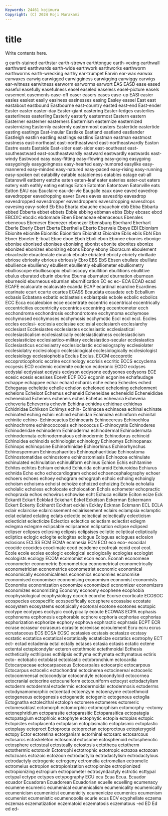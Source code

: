 ```yaml
---
Keywords: 24461 kojimura
Copyright: (C) 2024 Koji Murakami
---
```


# title

Write contents here.



g earth-stained
earthstar earth-strewn earthtongue earth-vexing earthwall earthward earthwards earth-wide earthwork earthworks
earthworm earthworms earth-wrecking earthy ear-trumpet Earvin ear-wax earwax earwaxes earwig
earwigged earwigginess earwigging earwiggy earwigs ear-witness earwitness earworm earworms earwort
EAS EASD ease eased easeful easefully easefulness easel easeled easeless
easel-picture easels easement easements ease-off easer easers eases ease-up EASI
easier easies easiest easily easiness easinesses easing Easley eassel East
east eastabout eastbound Eastbourne east-country easted east-end East-ender Easter easter
easter-day Easter-giant eastering Easter-ledges easterlies easterliness easterling Easterly easterly eastermost
Eastern eastern Easterner easterner easterners Easternism easternize easternized easternizing Easternly
easternly easternmost easters Eastertide eastertide easting eastings East-insular Eastlake Eastland
eastland eastlander Eastleigh eastlin eastling eastlings eastlins Eastman eastman eastmost
eastness east-northeast east-northeastward east-northeastwardly Easton Eastre easts Eastside East-sider east-sider
east-southeast east-southeastward east-southeastwardly eastward eastwardly eastwards east-windy Eastwood easy easy-fitting
easy-flowing easy-going easygoing easygoingly easygoingness easy-hearted easy-humored easylike easy-mannered easy-minded
easy-natured easy-paced easy-rising easy-running easy-spoken eat eatability eatable eatableness eatables
eatage eat-all Eatanswill eatberry eatche eaten eaten-leaf eater eateries eater-out
eaters eatery eath eathly eating eatings Eaton Eatonton Eatontown Eatonville
eats Eatton EAU eau Eauclaire eau-de-vie Eaugalle eaux eave eaved
eavedrop eavedropper eavedropping eaver Eaves eaves eavesdrip eavesdrop eavesdropped eavesdropper
eavesdroppers eavesdropping eavesdrops eavesing eavy-soled Eb Eba Ebarta ebauche ebauchoir
ebb Ebba Ebbarta ebbed Ebberta ebbet ebbets Ebbie ebbing ebbman
ebbs Ebby ebcasc ebcd EBCDIC ebcdic ebdomade Eben Ebenaceae ebenaceous
Ebenales ebeneous Ebeneser Ebenezer ebenezer Ebensburg Eberhard Eberhart Eberle Eberly
Ebert Eberta Eberthella Eberto Ebervale Ebeye EBI Ebionism Ebionite ebionite
Ebionitic Ebionitism Ebionitist Ebionize Eblis eblis EbN Ebn Ebner Ebneter
E-boat Eboe eboe Eboh Eboli ebon Ebonee ebonies ebonige ebonise
ebonised ebonises ebonising ebonist ebonite ebonites ebonize ebonized ebonizes ebonizing
ebons Ebony ebony Eboracum eboulement ebracteate ebracteolate ebraick ebriate ebriated
ebricty ebriety ebrillade ebriose ebriosity ebrious ebriously Ebro EBS EbS
Ebsen ebullate ebulliate ebullience ebulliency ebullient ebulliently ebulliometer ebulliometry ebullioscope
ebullioscopic ebullioscopy ebullition ebullitions ebullitive ebulus eburated eburin eburine Eburna
eburnated eburnation eburnean eburneoid eburneous eburnian eburnification EC ec ec-
ECA ECAD ecad ECAFE ecalcarate ecalcavate ecanda ECAP ecardinal ecardine
Ecardines ecarinate ecart ecarte ecartes ECASS Ecaudata ecaudate ecb Ecballium
ecbasis Ecbatana ecbatic ecblastesis ecblastpsis ecbole ecbolic ecbolics ECC Ecca
eccaleobion ecce eccentrate eccentric eccentrical eccentrically eccentricities eccentricity eccentrics eccentring
eccentrometer ecch ecchondroma ecchondrosis ecchondrotome ecchymoma ecchymose ecchymosed ecchymoses ecchymosis
ecchymotic Eccl eccl eccl. Eccles eccles ecclesi- ecclesia ecclesiae ecclesial
ecclesiarch ecclesiarchy ecclesiast Ecclesiastes ecclesiastes ecclesiastic ecclesiastical ecclesiasticalism ecclesiastically ecclesiasticalness
ecclesiasticism ecclesiasticize ecclesiastico-military ecclesiastico-secular ecclesiastics Ecclesiasticus ecclesiastry ecclesioclastic ecclesiography ecclesiolater
ecclesiolatry ecclesiologic ecclesiological ecclesiologically ecclesiologist ecclesiology ecclesiophobia Ecclus Ecclus. ECCM
eccoprotic eccoproticophoric eccrine eccrinology eccrisis eccritic ECCS eccyclema eccyesis ECD
ecdemic ecdemite ecderon ecderonic ECDO ecdyses ecdysial ecdysiast ecdysis ecdyson
ecdysone ecdysones ecdysons ECE ecesic ecesis ecesises Ecevit ECF ECG
ecgonin ecgonine echafaudage echappe echappee echar echard echards eche echea
Echecles eched Echegaray echelette echelle echelon echeloned echeloning echelonment echelons
Echeloot Echemus echeneid Echeneidae echeneidid Echeneididae echeneidoid Echeneis echeneis eches
Echetus echevaria Echeveria echeveria Echeverria echevin Echidna echidna echidnae echidnas
Echidnidae Echikson Echimys echin- Echinacea echinacea echinal echinate echinated eching
echini echinid echinidan Echinidea echiniform echinital echinite echino- Echinocactus Echinocaris
Echinocereus Echinochloa echinochrome echinococcosis echinococcus E-chinocystis Echinoderes Echinoderidae echinoderm Echinoderma
echinodermal Echinodermata echinodermata echinodermatous echinodermic Echinodorus echinoid Echinoidea echinoids echinologist
echinology Echinomys Echinopanax Echinops echinopsine Echinorhinidae Echinorhinus Echinorhynchus Echinospermum Echinosphaerites
Echinosphaeritidae Echinostoma Echinostomatidae echinostome echinostomiasis Echinozoa echinulate echinulated echinulation echinuliform
echinus Echion Echis echitamine Echites echites Echium echiurid Echiurida echiuroid
Echiuroidea Echiurus echnida Echo echo echocardiogram echoed echoencephalography echoer echoers
echoes echoey echogram echograph echoic echoing echoingly echoism echoisms echoist
echoize echoized echoizing Echola echolalia echolalic echoless echolocate echolocation Echols
echometer echopractic echopraxia echos echovirus echowise echt Echuca eciliate Eciton
ecize Eck Eckardt Eckart Eckblad Eckehart Eckel Eckelson Eckerman Eckermann
Eckert Eckerty Eckhardt Eckhart ecklein Eckley Eckman Eckmann ECL ECLA
eclair eclaircise eclaircissement eclairissement eclairs eclampsia eclamptic eclat eclated eclating
eclats eclectic eclectical eclectically eclecticism eclecticist eclecticize Eclectics eclectics eclectism
eclectist eclegm eclegma eclegme eclipsable eclipsareon eclipsation eclipse eclipsed eclipser
eclipses eclipsing eclipsis eclipsises ecliptic ecliptical ecliptically ecliptics eclogic eclogite
eclogites eclogue Eclogues eclogues eclosion eclosions ECLSS ECM ECMA ecmnesia
ECN ECO eco eco- ecocidal ecocide ecocides ecoclimate ecod ecodeme
ecofreak ecoid ecol ecol. Ecole ecole ecoles ecologic ecological ecologically
ecologies ecologist ecologists ecology ECOM ecomomist econ econ. Econah economese
econometer econometric Econometrica econometrical econometrically econometrician econometrics econometrist economic economical
economically economicalness economics economies economise economised economiser economising economism economist
economists Economite economization economize economized economizer economizers economizes economizing Economy
economy ecophene ecophobia ecophysiological ecophysiology ecorch ecorche Ecorse ecorticate ECOSOC
ecospecies ecospecific ecospecifically ecosphere ecossaise ecostate ecosystem ecosystems ecotipically ecotonal
ecotone ecotones ecotopic ecotype ecotypes ecotypic ecotypically ecoute ECOWAS ECPA
ecphasis ecphonema ecphonesis ecphorable ecphore ecphoria ecphoriae ecphorias ecphorization ecphorize
ecphory ecphova ecphractic ecphrasis ECPT ECR ecrase ecraseur ecraseurs ecrasite
ecrevisse ecroulement Ecru ecru ecrus ecrustaceous ECS ECSA ECSC ecstasies
ecstasis ecstasize ecstasy ecstatic ecstatica ecstatical ecstatically ecstaticize ecstatics ecstrophy
ECT ect- ectad ectadenia ectal ectally ectases ectasia ectasis ectatic
ectene ectental ectepicondylar ecteron ectethmoid ectethmoidal Ecthesis ecthetically ecthlipses ecthlipsis
ecthyma ecthymata ecthymatous ectiris ecto- ectobatic ectoblast ectoblastic ectobronchium ectocardia
Ectocarpaceae ectocarpaceous Ectocarpales ectocarpic ectocarpous Ectocarpus ectocelic ectochondral ectocinerea ectocinereal
ectocoelic ectocommensal ectocondylar ectocondyle ectocondyloid ectocornea ectocranial ectocrine ectocuneiform ectocuniform
ectocyst ectodactylism ectoderm ectodermal ectodermic ectodermoidal ectodermosis ectoderms ectodynamomorphic ectoentad
ectoenzym ectoenzyme ectoethmoid ectogeneous ectogenesis ectogenetic ectogenic ectogenous ectoglia Ectognatha
ectolecithal ectoloph ectomere ectomeres ectomeric ectomesoblast ectomorph ectomorphic ectomorphism ectomorphy
-ectomy ectonephridium ectoparasite ectoparasitic Ectoparasitica ectopatagia ectopatagium ectophloic ectophyte ectophytic
ectopia ectopias ectopic Ectopistes ectoplacenta ectoplasm ectoplasmatic ectoplasmic ectoplastic ectoplasy
ectoproct Ectoprocta ectoproctan ectoproctous ectopterygoid ectopy Ector ectoretina ectorganism ectorhinal
ectosarc ectosarcous ectosarcs ectoskeleton ectosomal ectosome ectosphenoid ectosphenotic ectosphere ectosteal
ectosteally ectostosis ectotheca ectotherm ectothermic ectotoxin Ectotrophi ectotrophic ectotropic ectozoa
ectozoan ectozoans ectozoic ectozoon ectrodactylia ectrodactylism ectrodactylous ectrodactyly ectrogenic ectrogeny
ectromelia ectromelian ectromelic ectromelus ectropion ectropionization ectropionize ectropionized ectropionizing ectropium
ectropometer ectrosyndactyly ectrotic ecttypal ectypal ectype ectypes ectypography ECU ecu
Ecua Ecua. Ecuador ecuador Ecuadoran Ecuadorean Ecuadorian ecuelle ecuelling ecumenacy
ecumene ecumenic ecumenical ecumenicalism ecumenicality ecumenically ecumenicism ecumenicist ecumenicity ecumenicize
ecumenics ecumenism ecumenist ecumenistic ecumenopolis ecurie ecus ECV ecyphellate eczema
eczemas eczematization eczematoid eczematosis eczematous -ed ED Ed ed ed-

